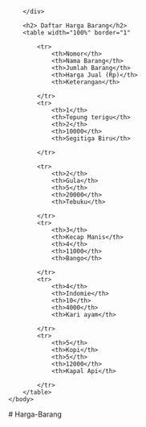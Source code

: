 <!DOCTYPE html>
<html>
    <head>
        <meta charset="utf-8">
        <title> Membuat Laporan</title>
        <style>
            @media print {
                .no-print, .no-print
                {display:none ! important ;
                }
            }
        </style>
    </head>
    <body>
        <div class="no-print">

        </div>

        <h2> Daftar Harga Barang</h2>
        <table width="100%" border="1"

            <tr>
                <th>Nomor</th>
                <th>Nama Barang</th>
                <th>Jumlah Barang</th>
                <th>Harga Jual (Rp)</th>
                <th>Keterangan</th>

            </tr>
            <tr>
                <th>1</th>
                <th>Tepung terigu</th>
                <th>2</th>
                <th>10000</th>
                <th>Segitiga Biru</th>

            </tr>

            <tr>
                <th>2</th>
                <th>Gula</th>
                <th>5</th>
                <th>20000</th>
                <th>Tebuku</th>

            </tr>
            <tr>
                <th>3</th>
                <th>Kecap Manis</th>
                <th>4</th>
                <th>11000</th>
                <th>Bango</th>

            </tr>
            <tr>
                <th>4</th>
                <th>Indomie</th>
                <th>10</th>
                <th>4000</th>
                <th>Kari ayam</th>

            </tr>
            <tr>
                <th>5</th>
                <th>Kopi</th>
                <th>5</th>
                <th>12000</th>
                <th>Kapal Api</th>

            </tr>
        </table>
    </body>
</html># Harga-Barang
